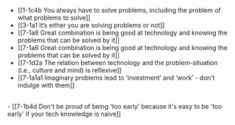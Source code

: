 - [[1-1c4b You always have to solve problems, including the problem of what problems to solve]]
- [[3-1a1 It’s either you are solving problems or not]]
- [[7-1a6 Great combination is being good at technology and knowing the problems that can be solved by it]]
- [[7-1a6 Great combination is being good at technology and knowing the problems that can be solved by it]]
- [[7-1d2a The relation between technology and the problem-situation (i.e., culture and mind) is reflexive]]
- [[7-1a1a1 Imaginary problems lead to ‘investment’ and ‘work’ - don't indulge with them]]
<br>
- [[7-1b4d Don't be proud of being 'too early' because it's easy to be 'too early' if your tech knowledge is naive]]
